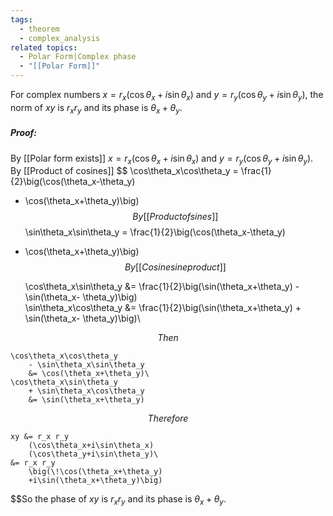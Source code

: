 ```yaml
---
tags:
  - theorem
  - complex_analysis
related topics:
  - Polar Form|Complex phase
  - "[[Polar Form]]"
---
```

For complex numbers $x=r_x(\cos\theta_x+i\sin\theta_x)$ and $y=r_y(\cos\theta_y+i\sin\theta_y)$, the norm of $xy$ is $r_x r_y$ and its phase is $\theta_x + \theta_y$.
##### Proof:
By [[Polar form exists]] $x=r_x(\cos\theta_x+i\sin\theta_x)$ and $y=r_y(\cos\theta_y+i\sin\theta_y)$. By [[Product of cosines]] $$
\cos\theta_x\cos\theta_y 
= \frac{1}{2}\big(\cos(\theta_x-\theta_y) 
+ \cos(\theta_x+\theta_y)\big)$$By [[Product of sines]]$$
\sin\theta_x\sin\theta_y 
= \frac{1}{2}\big(\cos(\theta_x-\theta_y)
- \cos(\theta_x+\theta_y)\big)$$By [[Cosine sine product]]$$

	\cos\theta_x\sin\theta_y 
		&= \frac{1}{2}\big(\sin(\theta_x+\theta_y)
		- \sin(\theta_x- \theta_y)\big)\
	\sin\theta_x\cos\theta_y
		&= \frac{1}{2}\big(\sin(\theta_x+\theta_y)
		+ \sin(\theta_x- \theta_y)\big)\

$$Then$$

	\cos\theta_x\cos\theta_y 
		- \sin\theta_x\sin\theta_y 
		&= \cos(\theta_x+\theta_y)\
	\cos\theta_x\sin\theta_y 
		+ \sin\theta_x\cos\theta_y
		&= \sin(\theta_x+\theta_y)
$$Therefore$$

	xy &= r_x r_y 
		(\cos\theta_x+i\sin\theta_x) 
		(\cos\theta_y+i\sin\theta_y)\
	&= r_x r_y 
		\big(\!\cos(\theta_x+\theta_y)
		+i\sin(\theta_x+\theta_y)\big)

$$So the phase of $xy$ is $r_x r_y$ and its phase is $\theta_x + \theta_y$.